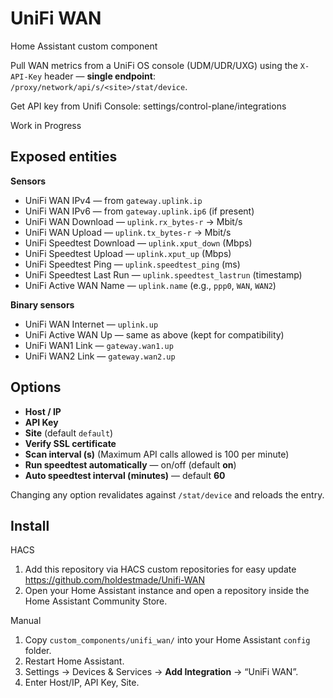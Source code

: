# UniFi WAN
Home Assistant custom component

Pull WAN metrics from a UniFi OS console (UDM/UDR/UXG) using the `X-API-Key` header — **single endpoint**: `/proxy/network/api/s/<site>/stat/device`.

Get API key from Unifi Console:
  settings/control-plane/integrations

Work in Progress

## Exposed entities
**Sensors**
- UniFi WAN IPv4 — from `gateway.uplink.ip`
- UniFi WAN IPv6 — from `gateway.uplink.ip6` (if present)
- UniFi WAN Download — `uplink.rx_bytes-r` → Mbit/s
- UniFi WAN Upload — `uplink.tx_bytes-r` → Mbit/s
- UniFi Speedtest Download — `uplink.xput_down` (Mbps)
- UniFi Speedtest Upload — `uplink.xput_up` (Mbps)
- UniFi Speedtest Ping — `uplink.speedtest_ping` (ms)
- UniFi Speedtest Last Run — `uplink.speedtest_lastrun` (timestamp)
- UniFi Active WAN Name — `uplink.name` (e.g., `ppp0`, `WAN`, `WAN2`)

**Binary sensors**
- UniFi WAN Internet — `uplink.up`
- UniFi Active WAN Up — same as above (kept for compatibility)
- UniFi WAN1 Link — `gateway.wan1.up`
- UniFi WAN2 Link — `gateway.wan2.up`

## Options
- **Host / IP**
- **API Key**
- **Site** (default `default`)
- **Verify SSL certificate**
- **Scan interval (s)** (Maximum API calls allowed is 100 per minute)
- **Run speedtest automatically** — on/off (default **on**)
- **Auto speedtest interval (minutes)** — default **60**

Changing any option revalidates against `/stat/device` and reloads the entry.

## Install

HACS
1. Add this repository via HACS custom repositories for easy update
https://github.com/holdestmade/Unifi-WAN
2. Open your Home Assistant instance and open a repository inside the Home Assistant Community Store.

Manual
1. Copy `custom_components/unifi_wan/` into your Home Assistant `config` folder.
2. Restart Home Assistant.
3. Settings → Devices & Services → **Add Integration** → “UniFi WAN”.
4. Enter Host/IP, API Key, Site.

